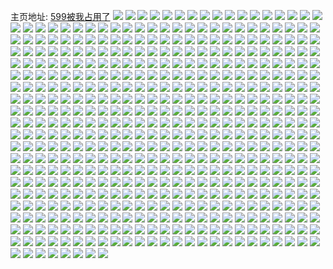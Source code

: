 主页地址: [599被我占用了](https://weibo.com/u/5381882744) 
![](https://wx4.sinaimg.cn/mw2000/005SdPyoly1h9qlbc1q2mj31sc2ds1ky.jpg) 
![](https://wx4.sinaimg.cn/mw2000/005SdPyoly1h9qlsda85ij32gm37kqv6.jpg) 
![](https://wx4.sinaimg.cn/mw2000/005SdPyoly1h9qls99qlmj32c0340npe.jpg) 
![](https://wx4.sinaimg.cn/mw2000/005SdPyoly1h9qls9xnutj31kx2ddu0x.jpg) 
![](https://wx4.sinaimg.cn/mw2000/005SdPyoly1h9qlbazovaj32c0340hdv.jpg) 
![](https://wx4.sinaimg.cn/mw2000/005SdPyoly1h9qlsbgp1sj31kx2ddu0x.jpg) 
![](https://wx4.sinaimg.cn/mw2000/005SdPyoly1h9qlh4mgysj30sm125gyg.jpg) 
![](https://wx4.sinaimg.cn/mw2000/005SdPyoly1h9qlsftkoqj33402c01l0.jpg) 
![](https://wx4.sinaimg.cn/mw2000/005SdPyoly1h9jrwrys9oj30zk0k0dp3.jpg) 
![](https://wx4.sinaimg.cn/mw2000/005SdPyoly1h9ghxxrovfj32c03407wj.jpg) 
![](https://wx4.sinaimg.cn/mw2000/005SdPyoly1h9bt47kf3lj31kw23vhdt.jpg) 
![](https://wx4.sinaimg.cn/mw2000/005SdPyoly1h9bt4722ypj31kw2dcqv5.jpg) 
![](https://wx4.sinaimg.cn/mw2000/005SdPyoly1h9bt48aqqej31kw2dc1ky.jpg) 
![](https://wx4.sinaimg.cn/mw2000/005SdPyoly1h9bt48tejtj31kw23vhdt.jpg) 
![](https://wx4.sinaimg.cn/mw2000/005SdPyoly1h9bt49fp1rj31kw23vhdt.jpg) 
![](https://wx4.sinaimg.cn/mw2000/005SdPyoly1h9gi5bebwoj30sb11qwpt.jpg) 
![](https://wx4.sinaimg.cn/mw2000/005SdPyoly1h9aai1y2sbj321y2qlnpe.jpg) 
![](https://wx4.sinaimg.cn/mw2000/005SdPyoly1h9aahws3ykj31z92n0qv5.jpg) 
![](https://wx4.sinaimg.cn/mw2000/005SdPyoly1h9aai48f2hj325f2v8u0y.jpg) 
![](https://wx4.sinaimg.cn/mw2000/005SdPyoly1h9aahyf2p1j327n2y71kz.jpg) 
![](https://wx4.sinaimg.cn/mw2000/005SdPyoly1h9aai003kaj32bz2bzu0y.jpg) 
![](https://wx4.sinaimg.cn/mw2000/005SdPyoly1h9ab9xed7xj31bb25wax0.jpg) 
![](https://wx4.sinaimg.cn/mw2000/005SdPyoly1h9079u6nb6j32c0340x6q.jpg) 
![](https://wx4.sinaimg.cn/mw2000/005SdPyoly1h9079t8ejlj324i2u01kz.jpg) 
![](https://wx4.sinaimg.cn/mw2000/005SdPyoly1h9079rc7m2j32c0340u0x.jpg) 
![](https://wx4.sinaimg.cn/mw2000/005SdPyoly1h9079rxhmmj31sz2enb29.jpg) 
![](https://wx4.sinaimg.cn/mw2000/005SdPyoly1h8ug7c5bi8j32c0340npf.jpg) 
![](https://wx4.sinaimg.cn/mw2000/005SdPyoly1h8fg3mmlwgj30u0140471.jpg) 
![](https://wx4.sinaimg.cn/mw2000/005SdPyoly1h8ffhhkc0tj30u0140aki.jpg) 
![](https://wx4.sinaimg.cn/mw2000/005SdPyoly1h8ffmv66cuj30u0140dqz.jpg) 
![](https://wx4.sinaimg.cn/mw2000/005SdPyoly1h8ff90bk21j324r2uc4qq.jpg) 
![](https://wx4.sinaimg.cn/mw2000/005SdPyoly1h8ff92r9zjj32c0340b2b.jpg) 
![](https://wx4.sinaimg.cn/mw2000/005SdPyoly1h8ff93jnqhj32tx24g7wi.jpg) 
![](https://wx4.sinaimg.cn/mw2000/005SdPyoly1h8724hc6rej320h2one84.jpg) 
![](https://wx4.sinaimg.cn/mw2000/005SdPyoly1h8724p9u7pj323g2slkjn.jpg) 
![](https://wx4.sinaimg.cn/mw2000/005SdPyoly1h8724mtsajj31yw2mjb2b.jpg) 
![](https://wx4.sinaimg.cn/mw2000/005SdPyoly1h8724kf6v1j31v82hmqv7.jpg) 
![](https://wx4.sinaimg.cn/mw2000/005SdPyoly1h6z0qke6vwj32c0340npf.jpg) 
![](https://wx4.sinaimg.cn/mw2000/005SdPyoly1h6z0qicv4ij32462tkwmr.jpg) 
![](https://wx4.sinaimg.cn/mw2000/005SdPyoly1h6ybv9r39cj32c0340b2d.jpg) 
![](https://wx4.sinaimg.cn/mw2000/005SdPyoly1h6ybv71b58j32c03401kx.jpg) 
![](https://wx4.sinaimg.cn/mw2000/005SdPyoly1h6ybx7ma5xj30sm125dpl.jpg) 
![](https://wx4.sinaimg.cn/mw2000/005SdPyoly1h6ti6wvacej32c0340b2d.jpg) 
![](https://wx4.sinaimg.cn/mw2000/005SdPyoly1h6ti6z7616j32c03404gy.jpg) 
![](https://wx4.sinaimg.cn/mw2000/005SdPyoly1h6ticwoep1j33402c0wo3.jpg) 
![](https://wx4.sinaimg.cn/mw2000/005SdPyoly1h6ti6oduxpj30vu1w5dnw.jpg) 
![](https://wx4.sinaimg.cn/mw2000/005SdPyoly1h6tid4fr0nj32c0340qex.jpg) 
![](https://wx4.sinaimg.cn/mw2000/005SdPyoly1h6s799mmm4j30ts13q10x.jpg) 
![](https://wx4.sinaimg.cn/mw2000/005SdPyoly1h6s799utvtj30u514711v.jpg) 
![](https://wx4.sinaimg.cn/mw2000/005SdPyoly1h6mbvuo23lj32c0340npd.jpg) 
![](https://wx4.sinaimg.cn/mw2000/005SdPyoly1h6l80zydfhj30uj1a5aeo.jpg) 
![](https://wx4.sinaimg.cn/mw2000/005SdPyoly1h6l9ao8e0hj30v91sugnk.jpg) 
![](https://wx4.sinaimg.cn/mw2000/005SdPyoly1h67gcmp660j32c0340tg1.jpg) 
![](https://wx4.sinaimg.cn/mw2000/005SdPyoly1h67gcnxdlcj32c0340dug.jpg) 
![](https://wx4.sinaimg.cn/mw2000/005SdPyoly1h67gcojkthj31ua2gdkjl.jpg) 
![](https://wx4.sinaimg.cn/mw2000/005SdPyoly1h67gclf0tjj31jx22l762.jpg) 
![](https://wx4.sinaimg.cn/mw2000/005SdPyoly1h67gcpdsyuj32c0340wyv.jpg) 
![](https://wx4.sinaimg.cn/mw2000/005SdPyoly1h67gclzpjjj32c0340ae8.jpg) 
![](https://wx4.sinaimg.cn/mw2000/005SdPyoly1h67gcrpt4aj32c0340qva.jpg) 
![](https://wx4.sinaimg.cn/mw2000/005SdPyoly1h61wuash8hj32572ux4qq.jpg) 
![](https://wx4.sinaimg.cn/mw2000/005SdPyoly1h61wucmo8uj32c03407wi.jpg) 
![](https://wx4.sinaimg.cn/mw2000/005SdPyoly1h61wu9sbipj30zo1bkn0j.jpg) 
![](https://wx4.sinaimg.cn/mw2000/005SdPyoly1h61wue9hspj32c0340qfa.jpg) 
![](https://wx4.sinaimg.cn/mw2000/005SdPyoly1h61g96ldedj32c0340dr1.jpg) 
![](https://wx4.sinaimg.cn/mw2000/005SdPyoly1h61g9eisiwj325a2v2npe.jpg) 
![](https://wx4.sinaimg.cn/mw2000/005SdPyoly1h61g9lnughj32c03404qq.jpg) 
![](https://wx4.sinaimg.cn/mw2000/005SdPyoly1h61g9n8lx7j32c0340ads.jpg) 
![](https://wx4.sinaimg.cn/mw2000/005SdPyoly1h61g92nqw7j320c2okb2b.jpg) 
![](https://wx4.sinaimg.cn/mw2000/005SdPyoly1h61g9ozxnrj32c0340b2a.jpg) 
![](https://wx4.sinaimg.cn/mw2000/005SdPyoly1h5htt9p8wfj325q2vn4qr.jpg) 
![](https://wx4.sinaimg.cn/mw2000/005SdPyoly1h5httaql25j32c03401ky.jpg) 
![](https://wx4.sinaimg.cn/mw2000/005SdPyoly1h5htt807obj31y82lmnpd.jpg) 
![](https://wx4.sinaimg.cn/mw2000/005SdPyoly1h5httbp7hgj32c0340x6q.jpg) 
![](https://wx4.sinaimg.cn/mw2000/005SdPyoly1h5fl03lqhoj32c0340x46.jpg) 
![](https://wx4.sinaimg.cn/mw2000/005SdPyoly1h5fl0273f5j30k00qogrc.jpg) 
![](https://wx4.sinaimg.cn/mw2000/005SdPyoly1h5fl03lqhoj32c0340x46.jpg) 
![](https://wx4.sinaimg.cn/mw2000/005SdPyoly1h5fl0273f5j30k00qogrc.jpg) 
![](https://wx4.sinaimg.cn/mw2000/005SdPyoly1h5dpf0ghvmj30zo256qv5.jpg) 
![](https://wx4.sinaimg.cn/mw2000/005SdPyoly1h5c4mb1ne5j320o2o7qv5.jpg) 
![](https://wx4.sinaimg.cn/mw2000/005SdPyoly1h5c4m9yi1rj31ug2gl4qp.jpg) 
![](https://wx4.sinaimg.cn/mw2000/005SdPyoly1h5c4mkgm4wj32c0340e82.jpg) 
![](https://wx4.sinaimg.cn/mw2000/005SdPyoly1h5c4mcxotlj32c03401kz.jpg) 
![](https://wx4.sinaimg.cn/mw2000/005SdPyoly1h5c4mlgmtyj30sh11zaij.jpg) 
![](https://wx4.sinaimg.cn/mw2000/005SdPyoly1h5c4mhwj4yj32c0340b2c.jpg) 
![](https://wx4.sinaimg.cn/mw2000/005SdPyoly1h5c4mgb1k4j32bz33zb2a.jpg) 
![](https://wx4.sinaimg.cn/mw2000/005SdPyoly1h5c4mfkco9j32c03407wj.jpg) 
![](https://wx4.sinaimg.cn/mw2000/005SdPyoly1h5c4mbcik1j30uw157doc.jpg) 
![](https://wx4.sinaimg.cn/mw2000/005SdPyoly1h5c4mjj87tj32c0340e84.jpg) 
![](https://wx4.sinaimg.cn/mw2000/005SdPyoly1h5c4m8xaqfj30kw109mzh.jpg) 
![](https://wx4.sinaimg.cn/mw2000/005SdPyoly1h4sezeryqrj31t52evu0x.jpg) 
![](https://wx4.sinaimg.cn/mw2000/005SdPyoly1h4sevf7yhlj30j40vu10u.jpg) 
![](https://wx4.sinaimg.cn/mw2000/005SdPyoly1h4sezjowu4j32c0340qv6.jpg) 
![](https://wx4.sinaimg.cn/mw2000/005SdPyoly1h4sezn5zc4j30zo1bkgvq.jpg) 
![](https://wx4.sinaimg.cn/mw2000/005SdPyoly1h4seo6bk34j30k00qoqb7.jpg) 
![](https://wx4.sinaimg.cn/mw2000/005SdPyoly1h411h7dridj30mi0u0wtp.jpg) 
![](https://wx4.sinaimg.cn/mw2000/005SdPyoly1h411i8hjsaj30mi0u0tks.jpg) 
![](https://wx4.sinaimg.cn/mw2000/005SdPyoly1h3bemyrpl9j33402c07wk.jpg) 
![](https://wx4.sinaimg.cn/mw2000/005SdPyoly1h3bemxeafwj30h70h7mxz.jpg) 
![](https://wx4.sinaimg.cn/mw2000/005SdPyoly1h3283zfu26j32c03401kz.jpg) 
![](https://wx4.sinaimg.cn/mw2000/005SdPyoly1h2wa7c33klj321b2pre82.jpg) 
![](https://wx4.sinaimg.cn/mw2000/005SdPyoly1h2wa79hd1xj32c0340u0x.jpg) 
![](https://wx4.sinaimg.cn/mw2000/005SdPyoly1h2wa788ti8j32c033yu0x.jpg) 
![](https://wx4.sinaimg.cn/mw2000/005SdPyoly1h2wa7497qnj32c03401ky.jpg) 
![](https://wx4.sinaimg.cn/mw2000/005SdPyoly1h2wa761grsj327f2xw1ky.jpg) 
![](https://wx4.sinaimg.cn/mw2000/005SdPyoly1h2wa776rzqj328a2z24qs.jpg) 
![](https://wx4.sinaimg.cn/mw2000/005SdPyoly1h2wa78v6kxj32c0340kjl.jpg) 
![](https://wx4.sinaimg.cn/mw2000/005SdPyoly1h2wa77rao3j30y219eq9d.jpg) 
![](https://wx4.sinaimg.cn/mw2000/005SdPyoly1h2wa7aaz5jj32622w3qv5.jpg) 
![](https://wx4.sinaimg.cn/mw2000/005SdPyoly1h2gfv2zkeej32c03401ky.jpg) 
![](https://wx4.sinaimg.cn/mw2000/005SdPyoly1h173fz340pj32c0340x6r.jpg) 
![](https://wx4.sinaimg.cn/mw2000/005SdPyoly1h173g2apn3j30sg23ub29.jpg) 
![](https://wx4.sinaimg.cn/mw2000/005SdPyoly1h173g2rfwzj30wy1pcwxk.jpg) 
![](https://wx4.sinaimg.cn/mw2000/005SdPyoly1h173g41khwj32c0340u0x.jpg) 
![](https://wx4.sinaimg.cn/mw2000/005SdPyoly1h173g1cs86j32dc35snpg.jpg) 
![](https://wx4.sinaimg.cn/mw2000/005SdPyoly1h173g6d84ej32c0340e83.jpg) 
![](https://wx4.sinaimg.cn/mw2000/005SdPyoly1h173g8eyuqj32dc35s4qs.jpg) 
![](https://wx4.sinaimg.cn/mw2000/005SdPyoly1h173g9xuvrj32c0340u0y.jpg) 
![](https://wx4.sinaimg.cn/mw2000/005SdPyoly1h173gbqiktj32c0340kjn.jpg) 
![](https://wx4.sinaimg.cn/mw2000/005SdPyoly1gznjybxj9ij30zm0w4tbn.jpg) 
![](https://wx4.sinaimg.cn/mw2000/005SdPyoly1gznjyceydgj30zg0zgdn2.jpg) 
![](https://wx4.sinaimg.cn/mw2000/005SdPyoly1gznk21gn0rj30u5147dko.jpg) 
![](https://wx4.sinaimg.cn/mw2000/005SdPyoly1gzfn98hvl9j30ti13capm.jpg) 
![](https://wx4.sinaimg.cn/mw2000/005SdPyoly1gzfn97yn71j32c0340x6q.jpg) 
![](https://wx4.sinaimg.cn/mw2000/005SdPyoly1gzfn99ob47j31sj2e27wh.jpg) 
![](https://wx4.sinaimg.cn/mw2000/005SdPyoly1gzfn994rlsj32c0340npd.jpg) 
![](https://wx4.sinaimg.cn/mw2000/005SdPyoly1gzfnc6xuymj32c0340hdu.jpg) 
![](https://wx4.sinaimg.cn/mw2000/005SdPyoly1gzfn9cw3syj323n2svu0x.jpg) 
![](https://wx4.sinaimg.cn/mw2000/005SdPyoly1gzdguluddfj32012o1tzf.jpg) 
![](https://wx4.sinaimg.cn/mw2000/005SdPyoly1gzdgujtbm8j320q2oy7wi.jpg) 
![](https://wx4.sinaimg.cn/mw2000/005SdPyoly1gyozi7g72tj32c03407wi.jpg) 
![](https://wx4.sinaimg.cn/mw2000/005SdPyoly1gyozyjh12ej30zo256k5s.jpg) 
![](https://wx4.sinaimg.cn/mw2000/005SdPyoly1gxxdrf4mudj30zo1bkx1k.jpg) 
![](https://wx4.sinaimg.cn/mw2000/005SdPyoly1gxxdrmr7kuj31o0280qv5.jpg) 
![](https://wx4.sinaimg.cn/mw2000/005SdPyoly1gxxceylp7tj30v915odxh.jpg) 
![](https://wx4.sinaimg.cn/mw2000/005SdPyoly1gxxcf1agp0j32c03401ky.jpg) 
![](https://wx4.sinaimg.cn/mw2000/005SdPyoly1gxxcf1ng6tj30v915otqd.jpg) 
![](https://wx4.sinaimg.cn/mw2000/005SdPyoly1gxxcf2gso5j32c0340qv5.jpg) 
![](https://wx4.sinaimg.cn/mw2000/005SdPyoly1gxxcf3enloj32ay3geqv6.jpg) 
![](https://wx4.sinaimg.cn/mw2000/005SdPyoly1gxxcf0dj26j32c03401kz.jpg) 
![](https://wx4.sinaimg.cn/mw2000/005SdPyoly1gxxc0uh3wkj31v22hfe82.jpg) 
![](https://wx4.sinaimg.cn/mw2000/005SdPyoly1gxxc0q43d2j32c0340u0x.jpg) 
![](https://wx4.sinaimg.cn/mw2000/005SdPyoly1gxxc0wmz8tj32c03407wj.jpg) 
![](https://wx4.sinaimg.cn/mw2000/005SdPyoly1gxxc0s0fb3j31zn2ni4qq.jpg) 
![](https://wx4.sinaimg.cn/mw2000/005SdPyoly1gxqhtus30ij30zo1bkk2f.jpg) 
![](https://wx4.sinaimg.cn/mw2000/005SdPyoly1gxqhtvglrrj32bz2bzu0x.jpg) 
![](https://wx4.sinaimg.cn/mw2000/005SdPyoly1gxqhtx015hj32c0340b2a.jpg) 
![](https://wx4.sinaimg.cn/mw2000/005SdPyoly1gxqfxyt1gbj32uv255kjm.jpg) 
![](https://wx4.sinaimg.cn/mw2000/005SdPyoly1gxqfy0uvk9j3340700kjq.jpg) 
![](https://wx4.sinaimg.cn/mw2000/005SdPyoly1gxqfzeay22j33407004qt.jpg) 
![](https://wx4.sinaimg.cn/mw2000/005SdPyoly1gxqfy5lhl3j30v915oql3.jpg) 
![](https://wx4.sinaimg.cn/mw2000/005SdPyoly1gxqfy5a8g1j30v91prhct.jpg) 
![](https://wx4.sinaimg.cn/mw2000/005SdPyoly1gxqfy63fzmj30nl0vgafe.jpg) 
![](https://wx4.sinaimg.cn/mw2000/005SdPyoly1gxqfy6qrsrj30zn1bl7ew.jpg) 
![](https://wx4.sinaimg.cn/mw2000/005SdPyoly1gxqfxy4fhfj32ah31ykjm.jpg) 
![](https://wx4.sinaimg.cn/mw2000/005SdPyoly1gwg7tlda1pj32c0340x6r.jpg) 
![](https://wx4.sinaimg.cn/mw2000/005SdPyoly1gx1qo7hyc8j31zm1zpx6p.jpg) 
![](https://wx4.sinaimg.cn/mw2000/005SdPyoly1gwg7tmthfjj32c0340e83.jpg) 
![](https://wx4.sinaimg.cn/mw2000/005SdPyoly1gwg7tq2w2cj33402c0npd.jpg) 
![](https://wx4.sinaimg.cn/mw2000/005SdPyoly1gwg7too93hj32c0340hdt.jpg) 
![](https://wx4.sinaimg.cn/mw2000/005SdPyoly1gwg7trugztj33402c0x6q.jpg) 
![](https://wx4.sinaimg.cn/mw2000/005SdPyoly1gw7vcr8nv3j32c0340kjp.jpg) 
![](https://wx4.sinaimg.cn/mw2000/005SdPyoly1gw7vctpvnqj32c0340u0y.jpg) 
![](https://wx4.sinaimg.cn/mw2000/005SdPyoly1gw7vcvs39oj32c0340qv5.jpg) 
![](https://wx4.sinaimg.cn/mw2000/005SdPyoly1gw7vd064xgj32c0340x6s.jpg) 
![](https://wx4.sinaimg.cn/mw2000/005SdPyoly1gw7vckqazvj32c0340u0y.jpg) 
![](https://wx4.sinaimg.cn/mw2000/005SdPyoly1gw7vjiy580j32c03404qr.jpg) 
![](https://wx4.sinaimg.cn/mw2000/005SdPyoly1gw7vda5sksj32c03404qr.jpg) 
![](https://wx4.sinaimg.cn/mw2000/005SdPyoly1gw7vd4x5bfj32c0340e85.jpg) 
![](https://wx4.sinaimg.cn/mw2000/005SdPyoly1gw7vk2w2hfj32c0340qv8.jpg) 
![](https://wx4.sinaimg.cn/mw2000/005SdPyoly1gw22d2ofvvj32c0340npf.jpg) 
![](https://wx4.sinaimg.cn/mw2000/005SdPyoly1gw22d543ywj32c0340hdu.jpg) 
![](https://wx4.sinaimg.cn/mw2000/005SdPyoly1gw22d7e5kuj32c0340qv6.jpg) 
![](https://wx4.sinaimg.cn/mw2000/005SdPyoly1gw23pom9utj32c03404qr.jpg) 
![](https://wx4.sinaimg.cn/mw2000/005SdPyoly1gw22czknkjj32c0340hdv.jpg) 
![](https://wx4.sinaimg.cn/mw2000/005SdPyoly1gw23px8179j33402c0e81.jpg) 
![](https://wx4.sinaimg.cn/mw2000/005SdPyoly1gw23pyxttoj33402277wh.jpg) 
![](https://wx4.sinaimg.cn/mw2000/005SdPyoly1gw23q2u67bj32c0340u0z.jpg) 
![](https://wx4.sinaimg.cn/mw2000/005SdPyoly1gw23prnz2hj32c03404qr.jpg) 
![](https://wx4.sinaimg.cn/mw2000/005SdPyoly1gvm877gvt6j60u0140ae102.jpg) 
![](https://wx4.sinaimg.cn/mw2000/005SdPyoly1gvm877xub4j60u0140wht02.jpg) 
![](https://wx4.sinaimg.cn/mw2000/005SdPyoly1gv5c5er43mj61sc2dsqv502.jpg) 
![](https://wx4.sinaimg.cn/mw2000/005SdPyoly1gv5c5h28hsj62c0340x6q02.jpg) 
![](https://wx4.sinaimg.cn/mw2000/005SdPyoly1gv2x9la69cj61mb25qnpd02.jpg) 
![](https://wx4.sinaimg.cn/mw2000/005SdPyoly1gv2x9nbu7oj61mb25q7wh02.jpg) 
![](https://wx4.sinaimg.cn/mw2000/005SdPyoly1gv2x9oxpjnj61be2c8hdt02.jpg) 
![](https://wx4.sinaimg.cn/mw2000/005SdPyoly1gv2x9pulpnj61mb25qnkn02.jpg) 
![](https://wx4.sinaimg.cn/mw2000/005SdPyoly1gv2x9ru0iqj63402c0e8302.jpg) 
![](https://wx4.sinaimg.cn/mw2000/005SdPyoly1gv2x9x5k6bj63402c0b2b02.jpg) 
![](https://wx4.sinaimg.cn/mw2000/005SdPyoly1gv2xa1tnhlj62c0340kjl02.jpg) 
![](https://wx4.sinaimg.cn/mw2000/005SdPyoly1gv2xab0b8yj628t2zq1kz02.jpg) 
![](https://wx4.sinaimg.cn/mw2000/005SdPyoly1gv2xa897a1j62ds1schdt02.jpg) 
![](https://wx4.sinaimg.cn/mw2000/005SdPyoly1gv2x9zqkvoj62c0340kjm02.jpg) 
![](https://wx4.sinaimg.cn/mw2000/005SdPyoly1gv2xacp8paj62c0340u0x02.jpg) 
![](https://wx4.sinaimg.cn/mw2000/005SdPyoly1gut3o8b5z2j63402c0b2c02.jpg) 
![](https://wx4.sinaimg.cn/mw2000/005SdPyoly1gut3oc2i96j627g2xxe8202.jpg) 
![](https://wx4.sinaimg.cn/mw2000/005SdPyoly1gust55mnz4j62c0340u0x02.jpg) 
![](https://wx4.sinaimg.cn/mw2000/005SdPyoly1gus2k6tznej31z22mq4qq.jpg) 
![](https://wx4.sinaimg.cn/mw2000/005SdPyoly1gus2m4ph0mj62c03404qq02.jpg) 
![](https://wx4.sinaimg.cn/mw2000/005SdPyoly1gus2lyfocij60v90s4wi802.jpg) 
![](https://wx4.sinaimg.cn/mw2000/005SdPyoly1guhd1oew8ej63402c0e8202.jpg) 
![](https://wx4.sinaimg.cn/mw2000/005SdPyoly1guhd1wlyqcj62c0340hdv02.jpg) 
![](https://wx4.sinaimg.cn/mw2000/005SdPyoly1guhd1iyrvfj62c03404qq02.jpg) 
![](https://wx4.sinaimg.cn/mw2000/005SdPyoly1guhd26kto4j62c0340hdv02.jpg) 
![](https://wx4.sinaimg.cn/mw2000/005SdPyoly1guhd29zea5j62c0340kjm02.jpg) 
![](https://wx4.sinaimg.cn/mw2000/005SdPyoly1guhd20ofjpj62ds1sc4qq02.jpg) 
![](https://wx4.sinaimg.cn/mw2000/005SdPyoly1guhd2duqsbj63402c0e8202.jpg) 
![](https://wx4.sinaimg.cn/mw2000/005SdPyoly1guhd1jt99ej60go0fadgj02.jpg) 
![](https://wx4.sinaimg.cn/mw2000/005SdPyoly1guhd2iiatgj63402c01ky02.jpg) 
![](https://wx4.sinaimg.cn/mw2000/005SdPyoly1gu8zi97tojj62c0340e8202.jpg) 
![](https://wx4.sinaimg.cn/mw2000/005SdPyoly1gu3lrg4409j62c0340b2902.jpg) 
![](https://wx4.sinaimg.cn/mw2000/005SdPyoly1gu3lrjuiexj63402c0e8402.jpg) 
![](https://wx4.sinaimg.cn/mw2000/005SdPyoly1gu3lrllkhej62c03404qq02.jpg) 
![](https://wx4.sinaimg.cn/mw2000/005SdPyoly1gu3lrob6y8j62c0340qv602.jpg) 
![](https://wx4.sinaimg.cn/mw2000/005SdPyoly1gu3ls3iv3ej62c0340qv602.jpg) 
![](https://wx4.sinaimg.cn/mw2000/005SdPyoly1gu3ls1xvdfj62c03404qr02.jpg) 
![](https://wx4.sinaimg.cn/mw2000/005SdPyoly1gu3lrsqwvrj63402c07wl02.jpg) 
![](https://wx4.sinaimg.cn/mw2000/005SdPyoly1gu3lruttx8j62c0340npe02.jpg) 
![](https://wx4.sinaimg.cn/mw2000/005SdPyoly1gu3lrx66sij62c0340x6q02.jpg) 
![](https://wx4.sinaimg.cn/mw2000/005SdPyoly1gu1kxoi5j9j62ds1sc1kx02.jpg) 
![](https://wx4.sinaimg.cn/mw2000/005SdPyoly1gu1kzfndfoj61sc2dshdu02.jpg) 
![](https://wx4.sinaimg.cn/mw2000/005SdPyoly1gu1kxqic7hj32c0340u0x.jpg) 
![](https://wx4.sinaimg.cn/mw2000/005SdPyoly1gu1kzkz1wjj33402c0u0y.jpg) 
![](https://wx4.sinaimg.cn/mw2000/005SdPyoly1gu1l2gj6ysj62c03401ky02.jpg) 
![](https://wx4.sinaimg.cn/mw2000/005SdPyoly1gu1l1vsii3j62c0340hdu02.jpg) 
![](https://wx4.sinaimg.cn/mw2000/005SdPyoly1gtxor752aej62c03404qq02.jpg) 
![](https://wx4.sinaimg.cn/mw2000/005SdPyoly1gtxor3etu5j62ds1scnpd02.jpg) 
![](https://wx4.sinaimg.cn/mw2000/005SdPyoly1gtn8ikfxf2j60v90qzjxu02.jpg) 
![](https://wx4.sinaimg.cn/mw2000/005SdPyoly1gtn8ingmivj62402tcnpe02.jpg) 
![](https://wx4.sinaimg.cn/mw2000/005SdPyoly1gtn8iltb4sj61sc2dsnpd02.jpg) 
![](https://wx4.sinaimg.cn/mw2000/005SdPyoly1gtn8iovg05j63402c0u0u02.jpg) 
![](https://wx4.sinaimg.cn/mw2000/005SdPyoly1gtlcnk0etgj62c0340x6q02.jpg) 
![](https://wx4.sinaimg.cn/mw2000/005SdPyoly1gtlcnit51sj30v90ng7a4.jpg) 
![](https://wx4.sinaimg.cn/mw2000/005SdPyoly1gtlcnq8herj62c0340hdv02.jpg) 
![](https://wx4.sinaimg.cn/mw2000/005SdPyoly1gtlcntfig9j62c0340u0y02.jpg) 
![](https://wx4.sinaimg.cn/mw2000/005SdPyoly1gtlcny78ngj61ah1pzdxp02.jpg) 
![](https://wx4.sinaimg.cn/mw2000/005SdPyoly1gtlcnzay4vj624e2twx6p02.jpg) 
![](https://wx4.sinaimg.cn/mw2000/005SdPyoly1gtlcl456ftj61sc2dskj102.jpg) 
![](https://wx4.sinaimg.cn/mw2000/005SdPyoly1gtlcoe0muaj31sc2dsnpd.jpg) 
![](https://wx4.sinaimg.cn/mw2000/005SdPyoly1gtlcok1421j62qc2qcu0x02.jpg) 
![](https://wx4.sinaimg.cn/mw2000/005SdPyoly1gtk0mx17pnj32c0340npd.jpg) 
![](https://wx4.sinaimg.cn/mw2000/005SdPyoly1gtk0r7h7ioj32c0340kjm.jpg) 
![](https://wx4.sinaimg.cn/mw2000/005SdPyoly1gtk0n1egnbj32c0340u0x.jpg) 
![](https://wx4.sinaimg.cn/mw2000/005SdPyoly1gtlzfvkczwj63402c0kjm02.jpg) 
![](https://wx4.sinaimg.cn/mw2000/005SdPyoly1gtk0mroc0ij32c0340hdv.jpg) 
![](https://wx4.sinaimg.cn/mw2000/005SdPyoly1gtk0mw550rj32c0340b2b.jpg) 
![](https://wx4.sinaimg.cn/mw2000/005SdPyoly1gthpnexp5ij32c0340x6p.jpg) 
![](https://wx4.sinaimg.cn/mw2000/005SdPyoly1gthpnicxq7j32c0340kjm.jpg) 
![](https://wx4.sinaimg.cn/mw2000/005SdPyoly1gtc7tj1owxj32c03401kz.jpg) 
![](https://wx4.sinaimg.cn/mw2000/005SdPyoly1gtc7tn5pomj32c0340x6q.jpg) 
![](https://wx4.sinaimg.cn/mw2000/005SdPyoly1gtc7twz0zij32c0340e82.jpg) 
![](https://wx4.sinaimg.cn/mw2000/005SdPyoly1gtc7tqc5ioj32c0340qv6.jpg) 
![](https://wx4.sinaimg.cn/mw2000/005SdPyoly1gtc7tv0pwaj32c0340kjm.jpg) 
![](https://wx4.sinaimg.cn/mw2000/005SdPyoly1gtc7ttqyqyj32c0340npd.jpg) 
![](https://wx4.sinaimg.cn/mw2000/005SdPyoly1gtm155c1i6j62ds1scnk202.jpg) 
![](https://wx4.sinaimg.cn/mw2000/005SdPyoly1gtm1581szxj62c0340e8202.jpg) 
![](https://wx4.sinaimg.cn/mw2000/005SdPyoly1gtqo37e8xaj62c0340kjm02.jpg) 
![](https://wx4.sinaimg.cn/mw2000/005SdPyoly1gt5v6l4f3kj31se2dunpd.jpg) 
![](https://wx4.sinaimg.cn/mw2000/005SdPyoly1gt5weup3evj32c0340kjm.jpg) 
![](https://wx4.sinaimg.cn/mw2000/005SdPyoly1gt3v6388chj327b2xr4qr.jpg) 
![](https://wx4.sinaimg.cn/mw2000/005SdPyoly1gt3v601qnuj31qk2bc4qp.jpg) 
![](https://wx4.sinaimg.cn/mw2000/005SdPyoly1gt3v64q6ujj324s2ud1ky.jpg) 
![](https://wx4.sinaimg.cn/mw2000/005SdPyoly1gt3v5zb03cj62192pou0x02.jpg) 
![](https://wx4.sinaimg.cn/mw2000/005SdPyoly1gt3v67v797j32c0340npe.jpg) 
![](https://wx4.sinaimg.cn/mw2000/005SdPyoly1gt3v66bjp7j61pk2a2x6p02.jpg) 
![](https://wx4.sinaimg.cn/mw2000/005SdPyoly1gt2fv4h6mkj32c034c4qr.jpg) 
![](https://wx4.sinaimg.cn/mw2000/005SdPyoly1gt2fvc826gj32br340e85.jpg) 
![](https://wx4.sinaimg.cn/mw2000/005SdPyoly1gt2fv7245nj32c034gu0y.jpg) 
![](https://wx4.sinaimg.cn/mw2000/005SdPyoly1gt2fvi0738j32c034ce84.jpg) 
![](https://wx4.sinaimg.cn/mw2000/005SdPyoly1gt2fv1zsn6j32c03401l0.jpg) 
![](https://wx4.sinaimg.cn/mw2000/005SdPyoly1gt2fve36qlj33402c0npe.jpg) 
![](https://wx4.sinaimg.cn/mw2000/005SdPyoly1gszz8l16afj30v8160wq7.jpg) 
![](https://wx4.sinaimg.cn/mw2000/005SdPyoly1gszz8lepf4j30ta136n6o.jpg) 
![](https://wx4.sinaimg.cn/mw2000/005SdPyoly1gszz8mpdqjj32c0340b2a.jpg) 
![](https://wx4.sinaimg.cn/mw2000/005SdPyoly1gszzykjv0kj32c0340qv6.jpg) 
![](https://wx4.sinaimg.cn/mw2000/005SdPyoly1gszz8kmy5pj31ir210npd.jpg) 
![](https://wx4.sinaimg.cn/mw2000/005SdPyoly1gszzyih1b1j31r82cab29.jpg) 
![](https://wx4.sinaimg.cn/mw2000/005SdPyoly1gsz0o0puivj32c03407wj.jpg) 
![](https://wx4.sinaimg.cn/mw2000/005SdPyoly1gsz0o2xc1lj32c0340kjm.jpg) 
![](https://wx4.sinaimg.cn/mw2000/005SdPyoly1gsnbfi2p8aj32201jg7qt.jpg) 
![](https://wx4.sinaimg.cn/mw2000/005SdPyoly1gsnb5j7hgnj33402c0hdu.jpg) 
![](https://wx4.sinaimg.cn/mw2000/005SdPyoly1gsnb5l1tpbj32c0340e82.jpg) 
![](https://wx4.sinaimg.cn/mw2000/005SdPyoly1gsnb5plwpyj62c0340hdu02.jpg) 
![](https://wx4.sinaimg.cn/mw2000/005SdPyoly1gsnb5ssahoj32c0340x6s.jpg) 
![](https://wx4.sinaimg.cn/mw2000/005SdPyoly1gsnb9kx1hfj31sc2dsb29.jpg) 
![](https://wx4.sinaimg.cn/mw2000/005SdPyoly1gsnb9mlahcj32c0340hdu.jpg) 
![](https://wx4.sinaimg.cn/mw2000/005SdPyoly1gsnb5gn69qj33402c0hdv.jpg) 
![](https://wx4.sinaimg.cn/mw2000/005SdPyoly1gsnb5hwsakj31sc2dsb29.jpg) 
![](https://wx4.sinaimg.cn/mw2000/005SdPyoly1gsk8e6dhl0j32c0340e82.jpg) 
![](https://wx4.sinaimg.cn/mw2000/005SdPyoly1gscymmyqw0j32c03404qp.jpg) 
![](https://wx4.sinaimg.cn/mw2000/005SdPyoly1gscymos1nej32c0340b29.jpg) 
![](https://wx4.sinaimg.cn/mw2000/005SdPyoly1gscymm50sxj32c03407wj.jpg) 
![](https://wx4.sinaimg.cn/mw2000/005SdPyoly1gscymqfeg8j33402c0hdt.jpg) 
![](https://wx4.sinaimg.cn/mw2000/005SdPyoly1gscyms015ij32c03404qp.jpg) 
![](https://wx4.sinaimg.cn/mw2000/005SdPyoly1gscymuyw8nj32c03404qr.jpg) 
![](https://wx4.sinaimg.cn/mw2000/005SdPyoly1gs7ie797m1j32c0340b2a.jpg) 
![](https://wx4.sinaimg.cn/mw2000/005SdPyoly1gs7ieb36tij32ds1scnpd.jpg) 
![](https://wx4.sinaimg.cn/mw2000/005SdPyoly1gs7ie9fhn5j32c0340npe.jpg) 
![](https://wx4.sinaimg.cn/mw2000/005SdPyoly1gs7ifzv1ybj30um0um167.jpg) 
![](https://wx4.sinaimg.cn/mw2000/005SdPyoly1gs1bqru7ykj31s40u00yc.jpg) 
![](https://wx4.sinaimg.cn/mw2000/005SdPyoly1growzf3uqgj32c03404qq.jpg) 
![](https://wx4.sinaimg.cn/mw2000/005SdPyoly1growzkoqlvj32c0340e83.jpg) 
![](https://wx4.sinaimg.cn/mw2000/005SdPyoly1grlmjgpdoaj32c0340hdu.jpg) 
![](https://wx4.sinaimg.cn/mw2000/005SdPyoly1grlmmdqgmtj32c0340e82.jpg) 
![](https://wx4.sinaimg.cn/mw2000/005SdPyoly1grlr9wcwgyj31o0280x6q.jpg) 
![](https://wx4.sinaimg.cn/mw2000/005SdPyoly1grk32p9xjjj33402c0qv5.jpg) 
![](https://wx4.sinaimg.cn/mw2000/005SdPyoly1grjcekhs8ij32c03404qq.jpg) 
![](https://wx4.sinaimg.cn/mw2000/005SdPyoly1grjceme4myj32c0340x6p.jpg) 
![](https://wx4.sinaimg.cn/mw2000/005SdPyoly1grjceocoawj32c0340x6p.jpg) 
![](https://wx4.sinaimg.cn/mw2000/005SdPyoly1grekmygmbuj32c0340hdu.jpg) 
![](https://wx4.sinaimg.cn/mw2000/005SdPyoly1gr9ikccn2tj32c0340kjl.jpg) 
![](https://wx4.sinaimg.cn/mw2000/005SdPyoly1gr9ikeachtj32c03401kz.jpg) 
![](https://wx4.sinaimg.cn/mw2000/005SdPyoly1gr9ikh13x4j32c0340b2a.jpg) 
![](https://wx4.sinaimg.cn/mw2000/005SdPyoly1gr9in78qavj32c03407wh.jpg) 
![](https://wx4.sinaimg.cn/mw2000/005SdPyoly1gr6mx5hyu8j32c0340qv5.jpg) 
![](https://wx4.sinaimg.cn/mw2000/005SdPyoly1gr6mq9f36oj32c0340hdv.jpg) 
![](https://wx4.sinaimg.cn/mw2000/005SdPyoly1gr3samknxcj32c03401kx.jpg) 
![](https://wx4.sinaimg.cn/mw2000/005SdPyoly1gr3sa8bch1j32c0340qv5.jpg) 
![](https://wx4.sinaimg.cn/mw2000/005SdPyoly1gr3sahtbuhj32c0340kjo.jpg) 
![](https://wx4.sinaimg.cn/mw2000/005SdPyoly1gr3sa4gn6dj32c03404qs.jpg) 
![](https://wx4.sinaimg.cn/mw2000/005SdPyoly1gr3sakkpbej32c03407wi.jpg) 
![](https://wx4.sinaimg.cn/mw2000/005SdPyoly1gr3sabyoljj32c0340e84.jpg) 
![](https://wx4.sinaimg.cn/mw2000/005SdPyoly1gr3sa6k73vj32c0340u0x.jpg) 
![](https://wx4.sinaimg.cn/mw2000/005SdPyoly1gr4dxxpc9cj32c0340x6p.jpg) 
![](https://wx4.sinaimg.cn/mw2000/005SdPyoly1gr4dy0bqm9j32c03401ky.jpg) 
![](https://wx4.sinaimg.cn/mw2000/005SdPyoly1gr1vstffuhj32c02c0kjm.jpg) 
![](https://wx4.sinaimg.cn/mw2000/005SdPyoly1gr1vsufg58j32c02c0u0x.jpg) 
![](https://wx4.sinaimg.cn/mw2000/005SdPyoly1gr1vsr8hpkj32c0340kjn.jpg) 
![](https://wx4.sinaimg.cn/mw2000/005SdPyoly1gr1vss8favj32c0340kjn.jpg) 
![](https://wx4.sinaimg.cn/mw2000/005SdPyoly1gr1vsw3lzkj33402c0x6p.jpg) 
![](https://wx4.sinaimg.cn/mw2000/005SdPyoly1gr1vvplddcj32c0340e82.jpg) 
![](https://wx4.sinaimg.cn/mw2000/005SdPyoly1gqv0e1ryumj32c0340u0x.jpg) 
![](https://wx4.sinaimg.cn/mw2000/005SdPyoly1gqv0e3rrwoj32c0340b29.jpg) 
![](https://wx4.sinaimg.cn/mw2000/005SdPyoly1gqthe7obcij32c03401kz.jpg) 
![](https://wx4.sinaimg.cn/mw2000/005SdPyoly1gqtheb83v5j32c0340u0y.jpg) 
![](https://wx4.sinaimg.cn/mw2000/005SdPyoly1gqtheel8ruj32c0340npe.jpg) 
![](https://wx4.sinaimg.cn/mw2000/005SdPyoly1gqtheh9ht2j32c0340e82.jpg) 
![](https://wx4.sinaimg.cn/mw2000/005SdPyoly1gqthejuz8dj32c0340u0x.jpg) 
![](https://wx4.sinaimg.cn/mw2000/005SdPyoly1gqthelkcv3j32ds1sckev.jpg) 
![](https://wx4.sinaimg.cn/mw2000/005SdPyoly1gqthemw69lj33402c07wh.jpg) 
![](https://wx4.sinaimg.cn/mw2000/005SdPyoly1gqtheql8abj32c0340u0y.jpg) 
![](https://wx4.sinaimg.cn/mw2000/005SdPyoly1gqthetje57j32c0340qv6.jpg) 
![](https://wx4.sinaimg.cn/mw2000/005SdPyoly1gqr2jjgnejj32c0340kjl.jpg) 
![](https://wx4.sinaimg.cn/mw2000/005SdPyoly1gqr2jkzwz2j33402c0b29.jpg) 
![](https://wx4.sinaimg.cn/mw2000/005SdPyoly1gqr2p1z7u7j31xo2kve82.jpg) 
![](https://wx4.sinaimg.cn/mw2000/005SdPyoly1gqr2jq8ba5j31t02eo1ky.jpg) 
![](https://wx4.sinaimg.cn/mw2000/005SdPyoly1gqr2p67tdwj32c0340npd.jpg) 
![](https://wx4.sinaimg.cn/mw2000/005SdPyoly1gqr2pawh6pj32c03404qq.jpg) 
![](https://wx4.sinaimg.cn/mw2000/005SdPyoly1gqr2owxw9bj33402c07wh.jpg) 
![](https://wx4.sinaimg.cn/mw2000/005SdPyoly1gqr3a772qtj32c03401ky.jpg) 
![](https://wx4.sinaimg.cn/mw2000/005SdPyoly1gqp9cn35iuj32c0340e82.jpg) 
![](https://wx4.sinaimg.cn/mw2000/005SdPyoly1gqp9cflqsbj32c0340kjm.jpg) 
![](https://wx4.sinaimg.cn/mw2000/005SdPyoly1gqp9cjh1fgj32c0340u0y.jpg) 
![](https://wx4.sinaimg.cn/mw2000/005SdPyoly1gqjer0bg11j32ds1scb29.jpg) 
![](https://wx4.sinaimg.cn/mw2000/005SdPyoly1gqjer2aes6j32ds1sce81.jpg) 
![](https://wx4.sinaimg.cn/mw2000/005SdPyoly1gqbapg691gj32c03404qq.jpg) 
![](https://wx4.sinaimg.cn/mw2000/005SdPyoly1gqbapedl5dj32c0340qv6.jpg) 
![](https://wx4.sinaimg.cn/mw2000/005SdPyoly1gqa749eeakj33402c0npe.jpg) 
![](https://wx4.sinaimg.cn/mw2000/005SdPyoly1gqa74x6wu1j32c0340kjl.jpg) 
![](https://wx4.sinaimg.cn/mw2000/005SdPyoly1gqa74syimkj32c03501kz.jpg) 
![](https://wx4.sinaimg.cn/mw2000/005SdPyoly1gqa74hecc6j33402c04qs.jpg) 
![](https://wx4.sinaimg.cn/mw2000/005SdPyoly1gqa742pmiaj32c034o7wj.jpg) 
![](https://wx4.sinaimg.cn/mw2000/005SdPyoly1gqa74mkjvgj32c0340e82.jpg) 
![](https://wx4.sinaimg.cn/mw2000/005SdPyoly1gq9pfarm41j33402e0hdx.jpg) 
![](https://wx4.sinaimg.cn/mw2000/005SdPyoly1gq9pfjgt1tj32c0340qv8.jpg) 
![](https://wx4.sinaimg.cn/mw2000/005SdPyoly1gq9pgaxl6vj32ds1sctzd.jpg) 
![](https://wx4.sinaimg.cn/mw2000/005SdPyoly1gq9pfck4glj30rs1ps4jt.jpg) 
![](https://wx4.sinaimg.cn/mw2000/005SdPyoly1gq9pfqbua9j32c03404qt.jpg) 
![](https://wx4.sinaimg.cn/mw2000/005SdPyoly1gq9pg9d0qgj32c0340hdw.jpg) 
![](https://wx4.sinaimg.cn/mw2000/005SdPyoly1gq9pf1pkc0j31sc2ds1ky.jpg) 
![](https://wx4.sinaimg.cn/mw2000/005SdPyoly1gqmqe779daj32ds1scu0x.jpg) 
![](https://wx4.sinaimg.cn/mw2000/005SdPyoly1gq9pg2qxgaj32c0340b2d.jpg) 
![](https://wx4.sinaimg.cn/mw2000/005SdPyoly1gq8w6zhlm0j32c034c7wk.jpg) 
![](https://wx4.sinaimg.cn/mw2000/005SdPyoly1gq8w6tqaw6j32c0340hdw.jpg) 
![](https://wx4.sinaimg.cn/mw2000/005SdPyoly1gq8w73ggjij32c0354x6q.jpg) 
![](https://wx4.sinaimg.cn/mw2000/005SdPyoly1gq8w78pqg6j32c0340qv7.jpg) 
![](https://wx4.sinaimg.cn/mw2000/005SdPyoly1gpwvgedjz6j32c0340x6q.jpg) 
![](https://wx4.sinaimg.cn/mw2000/005SdPyoly1gpwvghbckfj32c03401kz.jpg) 
![](https://wx4.sinaimg.cn/mw2000/005SdPyoly1gpwvgg1tp2j32c0340npe.jpg) 
![](https://wx4.sinaimg.cn/mw2000/005SdPyoly1gpreorib8ej31r03401kx.jpg) 
![](https://wx4.sinaimg.cn/mw2000/005SdPyoly1gpreomfz8uj32c0340kjl.jpg) 
![](https://wx4.sinaimg.cn/mw2000/005SdPyoly1gprepmi8sej33402c0b29.jpg) 
![](https://wx4.sinaimg.cn/mw2000/005SdPyoly1gpr43eusazj32c0340x6q.jpg) 
![](https://wx4.sinaimg.cn/mw2000/005SdPyoly1gpr43dux3lj32c0340x6p.jpg) 
![](https://wx4.sinaimg.cn/mw2000/005SdPyoly1gpk2xbdecdj30v90h90vw.jpg) 
![](https://wx4.sinaimg.cn/mw2000/005SdPyoly1gph96pewrgj31n92701kx.jpg) 
![](https://wx4.sinaimg.cn/mw2000/005SdPyoly1gph97o00pnj33402c0b29.jpg) 
![](https://wx4.sinaimg.cn/mw2000/005SdPyoly1gph97qp456j33402c04mn.jpg) 
![](https://wx4.sinaimg.cn/mw2000/005SdPyoly1gph97mhr1gj33401r04n2.jpg) 
![](https://wx4.sinaimg.cn/mw2000/005SdPyoly1gph97saspjj31te2f74qp.jpg) 
![](https://wx4.sinaimg.cn/mw2000/005SdPyoly1gph97ss79dj32c0340npd.jpg) 
![](https://wx4.sinaimg.cn/mw2000/005SdPyoly1gph97tog94j32c0340npd.jpg) 
![](https://wx4.sinaimg.cn/mw2000/005SdPyoly1gph96wvlrpj316o16mh6k.jpg) 
![](https://wx4.sinaimg.cn/mw2000/005SdPyoly1gph96y3blij32c03407wi.jpg) 
![](https://wx4.sinaimg.cn/mw2000/005SdPyoly1gp4o22tslaj31mb1mbb29.jpg) 
![](https://wx4.sinaimg.cn/mw2000/005SdPyoly1gp4o24hkcjj31mb1mbnmy.jpg) 
![](https://wx4.sinaimg.cn/mw2000/005SdPyoly1gp4o29x98vj32c02c0b2b.jpg) 
![](https://wx4.sinaimg.cn/mw2000/005SdPyoly1gp4o20bv1pj32c02c0hdu.jpg) 
![](https://wx4.sinaimg.cn/mw2000/005SdPyoly1gp4o2dmzr0j32c03404qq.jpg) 
![](https://wx4.sinaimg.cn/mw2000/005SdPyoly1gp4o2gy0ooj32c02c0kjl.jpg) 
![](https://wx4.sinaimg.cn/mw2000/005SdPyoly1gp4o2jvcwdj32c0340e81.jpg) 
![](https://wx4.sinaimg.cn/mw2000/005SdPyoly1gp4o2mizvnj31mb1mb7wh.jpg) 
![](https://wx4.sinaimg.cn/mw2000/005SdPyoly1gp4o2pw7fkj32c02c04qq.jpg) 
![](https://wx4.sinaimg.cn/mw2000/005SdPyoly1gno8z2zjhzj32c02c0kjm.jpg) 
![](https://wx4.sinaimg.cn/mw2000/005SdPyoly1gno8z5g0lwj32c0340u0x.jpg) 
![](https://wx4.sinaimg.cn/mw2000/005SdPyoly1gno8z7l4htj31sc2dshdt.jpg) 
![](https://wx4.sinaimg.cn/mw2000/005SdPyoly1gno8zkk3p6j32c02c0npe.jpg) 
![](https://wx4.sinaimg.cn/mw2000/005SdPyoly1gno8z92ft7j32c02c0qpe.jpg) 
![](https://wx4.sinaimg.cn/mw2000/005SdPyoly1gno8ziew3cj31sc2dsnpe.jpg) 
![](https://wx4.sinaimg.cn/mw2000/005SdPyoly1gno8vpu9anj33402c0qv7.jpg) 
![](https://wx4.sinaimg.cn/mw2000/005SdPyoly1gno8vipd0rj31o0280b2a.jpg) 
![](https://wx4.sinaimg.cn/mw2000/005SdPyoly1gno8vlo6jbj32c0340qv6.jpg) 
![](https://wx4.sinaimg.cn/mw2000/005SdPyoly1gno8vh11b8j31o02801ky.jpg) 
![](https://wx4.sinaimg.cn/mw2000/005SdPyoly1gnk2us7ztoj33402c0e83.jpg) 
![](https://wx4.sinaimg.cn/mw2000/005SdPyoly1gn85h580vpj31sc2dsb2a.jpg) 
![](https://wx4.sinaimg.cn/mw2000/005SdPyoly1gn85h3jl6pj31sc2ds7wi.jpg) 
![](https://wx4.sinaimg.cn/mw2000/005SdPyoly1gn85h6kst9j32ds1sc7wh.jpg) 
![](https://wx4.sinaimg.cn/mw2000/005SdPyoly1gn85h9ieooj32c02c0e81.jpg) 
![](https://wx4.sinaimg.cn/mw2000/005SdPyoly1gn85hffmswj33402c0nph.jpg) 
![](https://wx4.sinaimg.cn/mw2000/005SdPyoly1gn85mii2m1j32c02c04qq.jpg) 
![](https://wx4.sinaimg.cn/mw2000/005SdPyoly1gn3lf9lxnmj32c03407wj.jpg) 
![](https://wx4.sinaimg.cn/mw2000/005SdPyoly1gn3lfgnn40j32c03401l1.jpg) 
![](https://wx4.sinaimg.cn/mw2000/005SdPyoly1gmy1ki2ef5j32c0340b29.jpg) 
![](https://wx4.sinaimg.cn/mw2000/005SdPyoly1gmy1kl2v65j32c02c07wh.jpg) 
![](https://wx4.sinaimg.cn/mw2000/005SdPyoly1gmy1kyqofyj33402c0e7b.jpg) 
![](https://wx4.sinaimg.cn/mw2000/005SdPyoly1gmy1kwr21nj33402c0u0y.jpg) 
![](https://wx4.sinaimg.cn/mw2000/005SdPyoly1gmy1kszbk9j32qw274u0z.jpg) 
![](https://wx4.sinaimg.cn/mw2000/005SdPyoly1gmy1kon1wij31ze2n7kjm.jpg) 
![](https://wx4.sinaimg.cn/mw2000/005SdPyoly1gmy1l293cvj32c02c0npd.jpg) 
![](https://wx4.sinaimg.cn/mw2000/005SdPyoly1gmy1l3s7xbj317r1mctpe.jpg) 
![](https://wx4.sinaimg.cn/mw2000/005SdPyoly1gmy1ng0uypj32c03404qq.jpg) 
![](https://wx4.sinaimg.cn/mw2000/005SdPyoly1gmy1njseetj32c0340hdu.jpg) 
![](https://wx4.sinaimg.cn/mw2000/005SdPyoly1gmlab7wxejj32c0340u0x.jpg) 
![](https://wx4.sinaimg.cn/mw2000/005SdPyoly1gmlabbonuhj32c0340kjm.jpg) 
![](https://wx4.sinaimg.cn/mw2000/005SdPyoly1gmlafj7c8uj33402c0npd.jpg) 
![](https://wx4.sinaimg.cn/mw2000/005SdPyoly1gmlabe7u6ij33402c0qv5.jpg) 
![](https://wx4.sinaimg.cn/mw2000/005SdPyoly1gmlabkh6bvj32c03404qr.jpg) 
![](https://wx4.sinaimg.cn/mw2000/005SdPyoly1gmlaffnnnzj32c02c01kx.jpg) 
![](https://wx4.sinaimg.cn/mw2000/005SdPyoly1gmd7pa0vlgj30v915oguu.jpg) 
![](https://wx4.sinaimg.cn/mw2000/005SdPyoly1gm98zxe09gj31sc2dshdt.jpg) 
![](https://wx4.sinaimg.cn/mw2000/005SdPyoly1gm9900mis0j31sc2dshdt.jpg) 
![](https://wx4.sinaimg.cn/mw2000/005SdPyoly1gm5rahkpdwj31mb1mbkbr.jpg) 
![](https://wx4.sinaimg.cn/mw2000/005SdPyoly1gm5r9nlffej32c02c04jt.jpg) 
![](https://wx4.sinaimg.cn/mw2000/005SdPyoly1gm5raj7j6lj33402c0b29.jpg) 
![](https://wx4.sinaimg.cn/mw2000/005SdPyoly1gm5rappyvyj32c0340npd.jpg) 
![](https://wx4.sinaimg.cn/mw2000/005SdPyoly1gm5ranmbvzj32c03401kz.jpg) 
![](https://wx4.sinaimg.cn/mw2000/005SdPyoly1gm5rarbmsgj32c0340nn8.jpg) 
![](https://wx4.sinaimg.cn/mw2000/005SdPyoly1gm5rfj5f0aj32c02c01kx.jpg) 
![](https://wx4.sinaimg.cn/mw2000/005SdPyoly1gm5ratshizj32c0340u0x.jpg) 
![](https://wx4.sinaimg.cn/mw2000/005SdPyoly1gm5rhx3832j31iw1iwkfw.jpg) 
![](https://wx4.sinaimg.cn/mw2000/005SdPyoly1gm5rf5mbvkj33402c0npe.jpg) 
![](https://wx4.sinaimg.cn/mw2000/005SdPyoly1gm5rf8hd4jj32c02c01hs.jpg) 
![](https://wx4.sinaimg.cn/mw2000/005SdPyoly1gm5rf26bpzj32c0340x6p.jpg) 
![](https://wx4.sinaimg.cn/mw2000/005SdPyoly1gm5rfc1403j32c02c0u0x.jpg) 
![](https://wx4.sinaimg.cn/mw2000/005SdPyoly1gm5rffi83pj32c0340u0x.jpg) 
![](https://wx4.sinaimg.cn/mw2000/005SdPyoly1gm4n4lytvfj32c0340x18.jpg) 
![](https://wx4.sinaimg.cn/mw2000/005SdPyoly1gm4n7q7ck9j32c03404cr.jpg) 
![](https://wx4.sinaimg.cn/mw2000/005SdPyoly1gm4n4qd4p0j31mw26ie81.jpg) 
![](https://wx4.sinaimg.cn/mw2000/005SdPyoly1gm0e69zyk3j32302s1kjm.jpg) 
![](https://wx4.sinaimg.cn/mw2000/005SdPyoly1gm0e6bzg80j32bj33dhdu.jpg) 
![](https://wx4.sinaimg.cn/mw2000/005SdPyoly1gm0e64z1wmj32c0340npd.jpg) 
![](https://wx4.sinaimg.cn/mw2000/005SdPyoly1gm0e5x6fmij32c0340x6q.jpg) 
![](https://wx4.sinaimg.cn/mw2000/005SdPyoly1gm0e5yx4i4j32c03404qq.jpg) 
![](https://wx4.sinaimg.cn/mw2000/005SdPyoly1gm0e67xnchj32c03404qq.jpg) 
![](https://wx4.sinaimg.cn/mw2000/005SdPyoly1gm0e63er4lj32c03407wk.jpg) 
![](https://wx4.sinaimg.cn/mw2000/005SdPyoly1gm0e60cnh6j32c033znpd.jpg) 
![](https://wx4.sinaimg.cn/mw2000/005SdPyoly1gm0e66fam5j32c0340npd.jpg) 
![](https://wx4.sinaimg.cn/mw2000/005SdPyoly1glwjnrnxmjj32c02c0u0y.jpg) 
![](https://wx4.sinaimg.cn/mw2000/005SdPyoly1glwjk3kulrj32c02c0e82.jpg) 
![](https://wx4.sinaimg.cn/mw2000/005SdPyoly1glvi624ricj31o0286e82.jpg) 
![](https://wx4.sinaimg.cn/mw2000/005SdPyoly1glvi6fwgvbj32c02c0kjm.jpg) 
![](https://wx4.sinaimg.cn/mw2000/005SdPyoly1glvi5zw4tdj31o0280e81.jpg) 
![](https://wx4.sinaimg.cn/mw2000/005SdPyoly1glwnqeq9hyj31o0282npd.jpg) 
![](https://wx4.sinaimg.cn/mw2000/005SdPyoly1glvi694tvij32c02c0b2b.jpg) 
![](https://wx4.sinaimg.cn/mw2000/005SdPyoly1glvi5z107sj31vy2fqu0x.jpg) 
![](https://wx4.sinaimg.cn/mw2000/005SdPyoly1glvi5x7dbnj31o028ekjl.jpg) 
![](https://wx4.sinaimg.cn/mw2000/005SdPyoly1glvi6b4wdfj32c02c0hdu.jpg) 
![](https://wx4.sinaimg.cn/mw2000/005SdPyoly1glvi641jgbj31o02801ky.jpg) 
![](https://wx4.sinaimg.cn/mw2000/005SdPyoly1glvi6e0jfyj32c02c0hdt.jpg) 
![](https://wx4.sinaimg.cn/mw2000/005SdPyoly1glvi6ci9crj32c02c0b29.jpg) 
![](https://wx4.sinaimg.cn/mw2000/005SdPyoly1glvi665d32j32c02c0hdt.jpg) 
![](https://wx4.sinaimg.cn/mw2000/005SdPyoly1gltiz6pje9j32c02c04qp.jpg) 
![](https://wx4.sinaimg.cn/mw2000/005SdPyoly1gltizfm4ouj32c0340npd.jpg) 
![](https://wx4.sinaimg.cn/mw2000/005SdPyoly1gltj4p8es8j30rs0v9h34.jpg) 
![](https://wx4.sinaimg.cn/mw2000/005SdPyoly1gltj95nsycj32c03407wj.jpg) 
![](https://wx4.sinaimg.cn/mw2000/005SdPyoly1gltht9zjtmj31o02807wi.jpg) 
![](https://wx4.sinaimg.cn/mw2000/005SdPyoly1gltht7k3n7j32c0340hdu.jpg) 
![](https://wx4.sinaimg.cn/mw2000/005SdPyoly1glthtc160kj31ma25skjl.jpg) 
![](https://wx4.sinaimg.cn/mw2000/005SdPyoly1glthtg2gcwj31ma25s1kx.jpg) 
![](https://wx4.sinaimg.cn/mw2000/005SdPyoly1glvcs7s3gqj32c0340b2b.jpg) 
![](https://wx4.sinaimg.cn/mw2000/005SdPyoly1gmgsookm4oj31o0280u0y.jpg) 
![](https://wx4.sinaimg.cn/mw2000/005SdPyoly1glthtlwka9j32c02c0u0x.jpg) 
![](https://wx4.sinaimg.cn/mw2000/005SdPyoly1glthti25z2j32c02c0qv5.jpg) 
![](https://wx4.sinaimg.cn/mw2000/005SdPyoly1glthzua6elj32c02c0b29.jpg) 
![](https://wx4.sinaimg.cn/mw2000/005SdPyoly1glmm5w2tbjj33402c0npf.jpg) 
![](https://wx4.sinaimg.cn/mw2000/005SdPyoly1glmm5ybza4j32ds1sce81.jpg) 
![](https://wx4.sinaimg.cn/mw2000/005SdPyoly1glmm65wfnxj31sc2ds7u8.jpg) 
![](https://wx4.sinaimg.cn/mw2000/005SdPyoly1glmm63971dj329k30sx6r.jpg) 
![](https://wx4.sinaimg.cn/mw2000/005SdPyoly1glmm6e2c7ij32c02c01ky.jpg) 
![](https://wx4.sinaimg.cn/mw2000/005SdPyoly1glmm6ay143j32c02c01ky.jpg) 
![](https://wx4.sinaimg.cn/mw2000/005SdPyoly1glmm68htysj32c02c01ky.jpg) 

